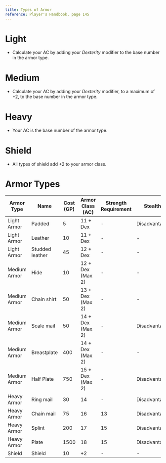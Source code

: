 ```yaml
---
title: Types of Armor
reference: Player's Handbook, page 145
---
```


# Light

- Calculate your AC by adding your _Dexterity_ modifier to the base number in the armor type.

# Medium

- Calculate your AC by adding your _Dexterity_ modifier, to a maximum of +2, to the base number in the armor type.

# Heavy

- Your AC is the base number of the armor type.

# Shield

- All types of shield add +2 to your armor class.

# Armor Types

| Armor Type   | Name            | Cost (GP) | Armor Class (AC) | Strength Requirement | Stealth      |
| ------------ | --------------- | --------- | ---------------- | -------------------- | ------------ |
| Light Armor  | Padded          | 5         | 11 + Dex         | -                    | Disadvantage |
| Light Armor  | Leather         | 10        | 11 + Dex         | -                    | -            |
| Light Armor  | Studded leather | 45        | 12 + Dex         | -                    | -            |
| Medium Armor | Hide            | 10        | 12 + Dex (Max 2) | -                    | -            |
| Medium Armor | Chain shirt     | 50        | 13 + Dex (Max 2) | -                    | -            |
| Medium Armor | Scale mail      | 50        | 14 + Dex (Max 2) | -                    | Disadvantage |
| Medium Armor | Breastplate     | 400       | 14 + Dex (Max 2) | -                    | -            |
| Medium Armor | Half Plate      | 750       | 15 + Dex (Max 2) | -                    | Disadvantage |
| Heavy Armor  | Ring mail       | 30        | 14               | -                    | Disadvantage |
| Heavy Armor  | Chain mail      | 75        | 16               | 13                   | Disadvantage |
| Heavy Armor  | Splint          | 200       | 17               | 15                   | Disadvantage |
| Heavy Armor  | Plate           | 1500      | 18               | 15                   | Disadvantage |
| Shield       | Shield          | 10        | +2               | -                    | -            |
